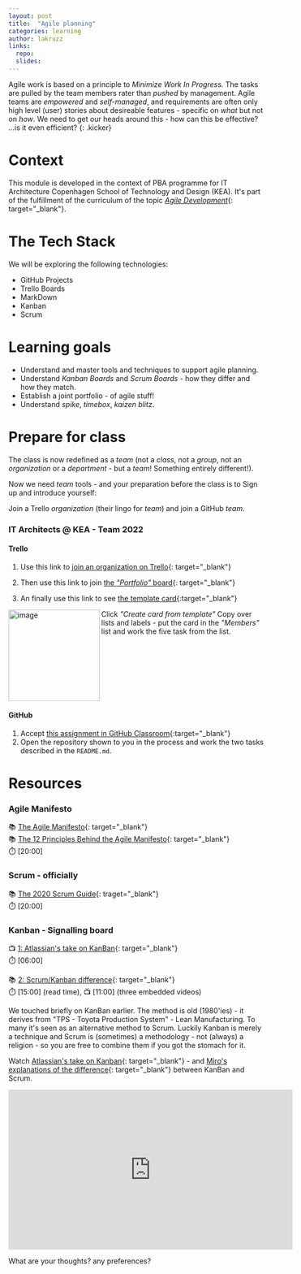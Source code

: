 ```yaml
---
layout: post
title:  "Agile planning"
categories: learning
author: lakruzz
links:
  repo:
  slides: 
---
```


Agile work is based on a principle to _Minimize Work In Progress._ The tasks are pulled by the team members rater than _pushed_  by management. Agile teams are _empowered_ and _self-managed_, and requirements are often only high level (user) stories about desireable features - specific on _what_ but not on _how_. We need to get our heads around this - how can this be effective? ...is it even efficient?
{: .kicker}

# Context
This module is developed in the context of PBA programme for IT Architecture Copenhagen School of Technology and Design (KEA). It's part of the fulfillment of the curriculum of the topic [_Agile Development_](https://katalog.kea.dk/course/4111203/2022-2023){: target="_blank"}.

# The Tech Stack
We will be exploring the following technologies:

- GitHub Projects
- Trello Boards
- MarkDown
- Kanban
- Scrum

# Learning goals
- Understand and master tools and techniques to support agile planning.
- Understand _Kanban Boards_ and _Scrum Boards_ - how they differ and how they match.
- Establish a joint portfolio - of agile stuff!
- Understand _spike_, _timebox_, _kaizen blitz_.

# Prepare for class 

The class is now redefined as a _team_ (not a _class_, not a _group_, not an _organization_ or a _department_ - but a _team_! Something entirely different!).

Now we need _team_ tools - and your preparation before the class is to Sign up and introduce yourself:

Join a Trello _organization_ (their lingo for _team_) and join a GitHub _team_.

### IT Architects @ KEA - Team 2022

#### Trello
1. Use this link to [join an organization on Trello](https://trello.com/invite/keaita22/ATTIf2cb297cca1a63b1fe5ff6298cd8f089427F6405){: target="_blank"}

2. Then use this link to join [the _"Portfolio"_ board](https://trello.com/invite/b/vbC8QgdX/ATTId2026bcfe8e82c810227a9a3d249788b9C37E473/portfolio){: target="_blank"}

3. An finally use this link to see [the template card](https://trello.com/c/86wkpmBk/1-your-name){:target="_blank"} 

<img width="180" align="left" alt="image" src="https://user-images.githubusercontent.com/155492/221979162-dccf5783-1661-48af-9e9a-1a19576134c1.png">

Click _"Create card from template"_ Copy over lists and labels - put the card in the _"Members"_ list and work the five task from the list.
<br clear="all"/>

#### GitHub

1. Accept [this assignment in GitHub Classroom](https://classroom.github.com/a/6GRQARFH){:target="_blank"}
2. Open the repository shown to you in the process and work the two tasks described in the `README.md`.


# Resources

### Agile Manifesto
📚 [The Agile Manifesto](https://agilemanifesto.org){: target="_blank"}<br/>
📚 [The 12 Principles Behind the Agile Manifesto](https://agilemanifesto.org/principles.html){: target="_blank"}<br/>
⏱️ [20:00]

### Scrum - officially 
📚 [The 2020 Scrum Guide](https://scrumguides.org/scrum-guide.html){: traget="_blank"}<br/>
⏱️ [20:00] 


### Kanban - Signalling board
📺 [1: Atlassian's take on KanBan](https://www.youtube.com/watch?v=iVaFVa7HYj4){: target="_blank"}<br/>
⏱️ [06:00]<br/>

📚 [2: Scrum/Kanban difference](https://miro.com/blog/scrum-kanban-boards-differences/){: target="_blank"}<br/>
⏱️ [15:00] (read time), 📺 [11:00] (three embedded videos)<br/>

We touched briefly on KanBan earlier. The method is old (1980'ies) - it derives from "TPS - Toyota Production System" - Lean Manufacturing. To many it's seen as an alternative method to Scrum. Luckily Kanban is merely a technique and Scrum is (sometimes) a methodology - not (always) a religion - so you are free to combine them if you got the stomach for it.

Watch [Atlassian's take on Kanban](https://www.youtube.com/watch?v=iVaFVa7HYj4){: target="_blank"} - and [Miro's explanations of the difference](https://miro.com/blog/scrum-kanban-boards-differences/){: target="_blank"} between KanBan and Scrum.

<iframe width="560" height="315" src="https://www.youtube.com/embed/iVaFVa7HYj4" title="YouTube video player" frameborder="0" allow="accelerometer; autoplay; clipboard-write; encrypted-media; gyroscope; picture-in-picture; web-share" allowfullscreen></iframe>

What are your thoughts? any preferences?
